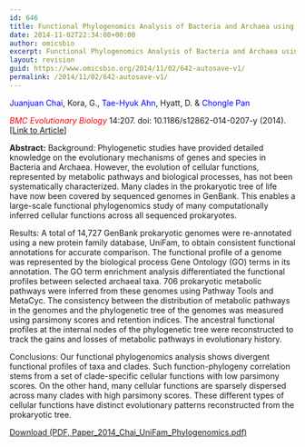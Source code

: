 ```yaml
---
id: 646
title: Functional Phylogenomics Analysis of Bacteria and Archaea using Consistent Genome Annotation with UniFam.
date: 2014-11-02T22:34:08+00:00
author: omicsbio
excerpt: Functional Phylogenomics Analysis of Bacteria and Archaea using Consistent Genome Annotation with UniFam.
layout: revision
guid: https://www.omicsbio.org/2014/11/02/642-autosave-v1/
permalink: /2014/11/02/642-autosave-v1/
---
```

<span style="color: #0000ff;">Juanjuan Chai</span>, Kora, G., <span style="color: #0000ff;">Tae-Hyuk Ahn</span>, Hyatt, D. & <span style="color: #0000ff;">Chongle Pan</span>

<span style="color: #ff0000;"><em>BMC Evolutionary Biology</em></span> 14:207. doi: 10.1186/s12862-014-0207-y (2014).  [[Link to Article](http://www.biomedcentral.com/1471-2148/14/207)]

<!--more-->

<div class="collapsible-content">
  <p>
    <strong>Abstract:</strong> Background: Phylogenetic studies have provided detailed knowledge on the evolutionary mechanisms of genes and species in Bacteria and Archaea. However, the evolution of cellular functions, represented by metabolic pathways and biological processes, has not been systematically characterized. Many clades in the prokaryotic tree of life have now been covered by sequenced genomes in GenBank. This enables a large-scale functional phylogenomics study of many computationally inferred cellular functions across all sequenced prokaryotes.
  </p>
  
  <p>
    Results: A total of 14,727 GenBank prokaryotic genomes were re-annotated using a new protein family database, UniFam, to obtain consistent functional annotations for accurate comparison. The functional profile of a genome was represented by the biological process Gene Ontology (GO) terms in its annotation. The GO term enrichment analysis differentiated the functional profiles between selected archaeal taxa. 706 prokaryotic metabolic pathways were inferred from these genomes using Pathway Tools and MetaCyc. The consistency between the distribution of metabolic pathways in the genomes and the phylogenetic tree of the genomes was measured using parsimony scores and retention indices. The ancestral functional profiles at the internal nodes of the phylogenetic tree were reconstructed to track the gains and losses of metabolic pathways in evolutionary history.
  </p>
  
  <p>
    Conclusions: Our functional phylogenomics analysis shows divergent functional profiles of taxa and clades. Such function-phylogeny correlation stems from a set of clade-specific cellular functions with low parsimony scores. On the other hand, many cellular functions are sparsely dispersed across many clades with high parsimony scores. These different types of cellular functions have distinct evolutionary patterns reconstructed from the prokaryotic tree.
  </p>
</div>

<p class="gde-text">
  <a href="https://www.omicsbio.org/wp-content/uploads/2014/11/Paper_2014_Chai_UniFam_Phylogenomics.pdf" class="gde-link" onClick="_gaq.push(['_trackEvent', 'Google Doc Embedder', 'Download', this.href]);">Download (PDF, Paper_2014_Chai_UniFam_Phylogenomics.pdf)</a>
</p>